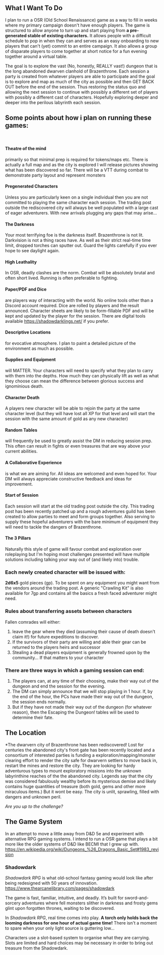 
## What I Want To Do

I plan to run a OSR (Old School Renaissance) game as a way to fill in weeks where my primary campaign doesn't have enough players. The game is structured to allow anyone to turn up and start playing from **a pre-generated stable of existing characters.** It allows people with a difficult schedule to pop in when they can and serves as an easy onboarding to new players that can't (yet) commit to an entire campaign. It also allows a group of disparate players to come together at short notice for a fun evening together around a virtual table.

The goal is to explore the vast (No, honestly, REALLY vast!) dungeon that is the long abandoned dwarven clanhold of Brazenthrone. Each session a party is created from whatever players are able to participate and the goal is to explore and map as much of the city as possible and then GET BACK OUT before the end of the session. Thus restoring the status quo and allowing the next session to continue with possibly a different set of players with possibly a different cast of characters. Hopefully exploring deeper and deeper into the perilous labyrinth each session.

## Some points about how i plan on running these games:
<br>

#### Theatre of the mind
primarily so that minimal prep is required for tokens/maps etc. There is actually a full map and as the city is explored I will release pictures showing what has been discovered so far.
There will be a VTT during combat to demonstrate party layout and represent monsters
#### Pregenerated Characters
Unless you are particularly keen on a single individual then you are not committed to playing the same character each session. The trading post outside the rediscovered city will always be well populated with a large cast of eager adventurers. With new arrivals plugging any gaps that may arise...
#### The Darkness
Your most terrifying foe is the darkness itself. Brazenthrone is not lit. Darkvision is not a thing races have. As well as their strict real-time time limit, dropped torches can sputter out. 
Guard the lights carefully if you ever hope to see daylight again.
#### High Leathality
In OSR, deadly clashes are the norm. Combat will be absolutely brutal and often short lived. Running is often preferable to fighting.
#### Paper/PDF and Dice
are players way of interacting with the world. No online tools other than a Discord account required. Dice are rolled by players and the result announced. Character sheets are likely to be form-fillable PDF and will be kept and updated by the player for the session. There are digital tools available https://shadowdarklings.net/ if you prefer.
#### Descriptive Locations
for evocative atmosphere. I plan to paint a detailed picture of the environment as much as possible.
#### Supplies and Equipment
will MATTER. Your characters will need to specify what they plan to carry with them into the depths. How much they can physically lift as well as what they choose can mean the difference between glorious success and ignominious death. 
#### Character Death
A players new character will be able to rejoin the party at the same character level (but they will have lost all XP for that level and will start the session with the same amount of gold as any new character)
#### Random Tables
will frequently be used to greatly assist the DM in reducing session prep. This often can result in fights or even treasures that are way above your current abilities.
#### A Collaborative Experience
is what we are aiming for. All ideas are welcomed and even hoped for. Your DM will always appreciate constructive feedback and ideas for improvement.
#### Start of Session
Each session will start at the old trading post outside the city. This trading post has been recently patched up and a rough adventures guild has been created to allow parties to meet and form groups together. Also serving to supply these hopeful adventurers with the bare minimum of equipment they will need to tackle the dangers of Brazenthrone.  
#### The 3 Pillars
Naturally this style of game will favour combat and exploration over roleplaying but I'm hoping most challenges presented will have multiple solutions including talking your way out of (and likely into) trouble.

### Each newly created character will be issued with:
**2d6x5** gold pieces (gp). To be spent on any equipment you might want from the vendors around the trading post.
A generic "Crawling Kit" is also available for 7gp and contains all the basics a fresh faced adventurer might need.

### Rules about transferring assets between characters
Fallen comrades will either:
1. leave the gear where they died (assuming their cause of death doesn't claim it!) for future expeditions to discover.
2. If the survivors of their party are willing and able their gear can be returned to the players heirs and successor
3. Stealing a dead players equipment is generally frowned upon by the community... If that matters to your character
### There are three ways in which a gaming session can end:
1. The players can, at any time of their choosing, make their way out of the dungeon and end the session for the evening.
2. The DM can simply announce that we will stop playing in 1 hour. If, by the end of the hour, the PCs have made their way out of the dungeon, the session ends normally.
3. But if they have not made their way out of the dungeon (for whatever reason), then the Escaping the Dungeon! tables will be used to determine their fate.

## The Location

*The dwarvern city of Brazenthrone has been rediscovered! Lost for centuries the abandoned city's front gate has been recently located and a consortium of interested parties is funding a exploration/mapping/monster clearing effort to render the city safe for dwarvern settlers to move back in, restart the mines and restore the city. They are looking for hardy adventurous types to mount exploratory missions into the unknown labyrinthine reaches of the the abandoned city. Legends say that the city was considered fabulously wealthy before its mysterious demise and likely contains huge quantities of treasure (both gold, gems and other more miraculous items.) But it wont be easy. The city is unlit, sprawling, filled with dangers and unknown peril.

*Are you up to the challenge?*

## The Game System

In an attempt to move a little away from D&D 5e and experiment with alternative RPG gaming systems. I intend to run a OSR game that plays a bit more like the older systems of D&D like BECMI that I grew up with.
https://en.wikipedia.org/wiki/Dungeons_%26_Dragons_Basic_Set#1983_revision

### Shadowdark

_Shadowdark RPG_ is what old-school fantasy gaming would look like after being redesigned with 50 years of innovation. 
https://www.thearcanelibrary.com/pages/shadowdark

The game is fast, familiar, intuitive, and deadly. It’s built for sword-and-sorcery adventures where fell monsters slither in darkness and frosty gems glint upon forgotten thrones, waiting to be discovered.

In _Shadowdark RPG_, real time comes into play. **A torch only holds back the looming darkness for one hour of actual game time!** There isn't a moment to spare when your only light source is guttering low...

Characters use a slot-based system to organise what they are carrying. Slots are limited and hard choices may be necessary in order to bring out treasure from the Shadowdark. 